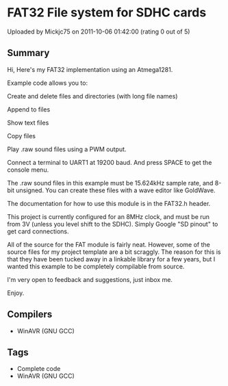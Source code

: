 # FAT32 File system for SDHC cards

Uploaded by Mickjc75 on 2011-10-06 01:42:00 (rating 0 out of 5)

## Summary

Hi, Here's my FAT32 implementation using an Atmega1281.


Example code allows you to:  

 Create and delete files and directories (with long file names)  

 Append to files  

 Show text files  

 Copy files  

 Play .raw sound files using a PWM output.


Connect a terminal to UART1 at 19200 baud. And press SPACE to get the console menu.


 The .raw sound files in this example must be 15.624kHz sample rate, and 8-bit unsigned. You can create these files with a wave editor like GoldWave.


 The documentation for how to use this module is in the FAT32.h header.  

This project is currently configured for an 8MHz clock, and must be run from 3V (unless you level shift to the SDHC). Simply Google "SD pinout" to get card connections.


 All of the source for the FAT module is fairly neat. However, some of the source files for my project template are a bit scraggly. The reason for this is that they have been tucked away in a linkable library for a few years, but I wanted this example to be completely compilable from source.


I'm very open to feedback and suggestions, just inbox me.


Enjoy.

## Compilers

- WinAVR (GNU GCC)

## Tags

- Complete code
- WinAVR (GNU GCC)
